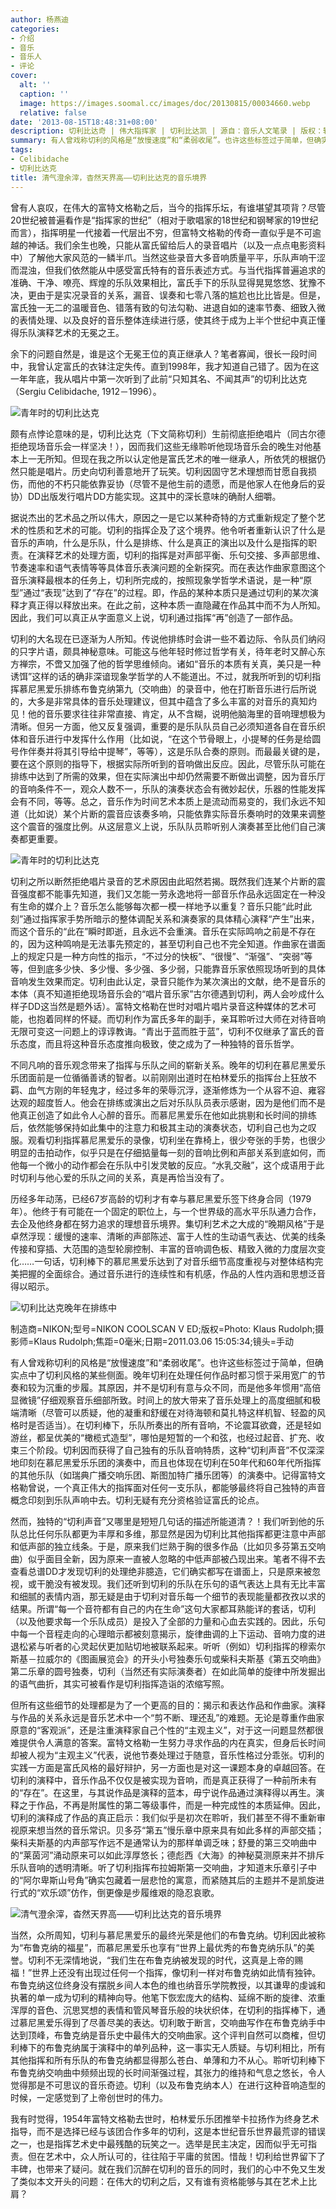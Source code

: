 ```yaml
---
author: 杨燕迪
categories:
- 介绍
- 音乐
- 音乐人
- 评论
cover:
  alt: ''
  caption: ''
  image: https://images.soomal.cc/images/doc/20130815/00034660.webp
  relative: false
date: '2013-08-15T18:48:31+08:00'
description: 切利比达奇 | 伟大指挥家 | 切利比达凯 | 源自：音乐人文笔录 | 版权：转载 |  平均/总评分：04.56/41
summary: 有人曾戏称切利的风格是“放慢速度”和“柔弱收尾”。也许这些标签过于简单，但确实点中了切利风格的某些侧面。晚年切利在处理任何作品时都习惯于采用宽广的节奏和较为沉重的步履。其原因，并不是切利有意与众不同，而是他多年惯用“高倍显微镜”仔细观察音乐细部所致……
tags:
- Celibidache
- 切利比达克
title: 清气澄余滓，杳然天界高――切利比达克的音乐境界
---
```


曾有人哀叹，在伟大的富特文格勒之后，当今的指挥乐坛，有谁堪望其项背？尽管20世纪被普遍看作是“指挥家的世纪”（相对于歌唱家的18世纪和钢琴家的19世纪而言），指挥明星一代接着一代层出不穷，但富特文格勒的传奇一直似乎是不可逾越的神话。我们余生也晚，只能从富氏留给后人的录音唱片（以及一点点电影资料中）了解他大家风范的一鳞半爪。当然这些录音大多音响质量平平，乐队声响干涩而混浊，但我们依然能从中感受富氏特有的音乐表述方式。与当代指挥普遍追求的准确、干净、嘹亮、辉煌的乐队效果相比，富氏手下的乐队显得晃晃悠悠、犹豫不决，更由于是实况录音的关系，漏音、误奏和七零八落的尴尬也比比皆是。但是，富氏独一无二的温暖音色、错落有致的句法勾勒、进退自如的速率节奏、细致入微的表情处理、以及良好的音乐整体连续进行感，使其终于成为上半个世纪中真正懂得乐队演释艺术的无冕之王。

余下的问题自然是，谁是这个无冕王位的真正继承人？笔者寡闻，很长一段时间中，我曾认定富氏的衣钵注定失传。直到1998年，我才知道自己错了。因为在这一年年底，我从唱片中第一次听到了此前“只知其名、不闻其声”的切利比达克（Sergiu Celibidache, 1912－1996）。

![青年时的切利比达克](https://images.soomal.cc/images/doc/20130815/00034657.webp)





颇有点悖论意味的是，切利比达克（下文简称切利）生前彻底拒绝唱片（同古尔德拒绝现场音乐会一样坚决！），因而我们这些无缘聆听他现场音乐会的晚生对他基本上一无所知。但现在我之所以认定他是富氏艺术的唯一继承人，所依凭的根据仍然只能是唱片。历史向切利善意地开了玩笑。切利因固守艺术理想而甘愿自我损伤，而他的不朽只能依靠妥协（尽管不是他生前的遗愿，而是他家人在他身后的妥协）DD出版发行唱片DD方能实现。这其中的深长意味的确耐人细嚼。

据说杰出的艺术品之所以伟大，原因之一是它以某种奇特的方式重新规定了整个艺术的性质和艺术的可能。切利的指挥企及了这个境界。他令听者重新认识了什么是音乐的声响，什么是乐队，什么是排练、什么是真正的演出以及什么是指挥的职责。在演释艺术的处理方面，切利的指挥是对声部平衡、乐句交接、多声部思维、节奏速率和语气表情等等具体音乐表演问题的全新探究。而在表达作曲家意图这个音乐演释最根本的任务上，切利所完成的，按照现象学哲学术语说，是一种“原型”通过“表现”达到了“存在”的过程。即，作品的某种本质只是通过切利的某次演释才真正得以释放出来。在此之前，这种本质一直隐藏在作品其中而不为人所知。因此，我们可以真正从字面意义上说，切利通过指挥“再”创造了一部作品。

切利的大名现在已逐渐为人所知。传说他排练时会讲一些不着边际、令队员们纳闷的只字片语，颇具神秘意味。可能这与他年轻时修过哲学有关，待年老时又醉心东方禅宗，不啻又加强了他的哲学思维倾向。诸如“音乐的本质有关真，美只是一种诱饵”这样的话的确非深谙现象学哲学的人不能道出。不过，就我所听到的切利指挥慕尼黑爱乐排练布鲁克纳第九（交响曲）的录音中，他在打断音乐进行后所说的，大多是非常具体的音乐处理建议，但其中蕴含了多么丰富的对音乐的真知灼见！他的音乐要求往往非常直接、肯定，从不含糊，说明他脑海里的音响理想极为清晰。但另一方面，他又反复强调，重要的是乐队队员自己必须知道各自在音乐织体和音乐进行中发挥什么作用（比如说，“在这个节骨眼上，小提琴的任务是给圆号作伴奏并将其引导给中提琴”，等等），这是乐队合奏的原则。而最最关键的是，要在这个原则的指导下，根据实际所听到的音响做出反应。因此，尽管乐队可能在排练中达到了所需的效果，但在实际演出中却仍然需要不断做出调整，因为音乐厅的音响条件不一，观众人数不一，乐队的演奏状态会有微妙起伏，乐器的性能发挥会有不同，等等。总之，音乐作为时间艺术本质上是流动而易变的，我们永远不知道（比如说）某个片断的震音应该奏多响，只能依靠实际音乐奏响时的效果来调整这个震音的强度比例。从这层意义上说，乐队队员聆听别人演奏甚至比他们自己演奏都更重要。

![青年时的切利比达克](https://images.soomal.cc/images/doc/20130815/00034658.webp)





切利之所以断然拒绝唱片录音的艺术原因由此昭然若揭。既然我们连某个片断的震音强度都不能事先知道，我们又怎能一劳永逸地将一部音乐作品永远固定在一种没有生命的媒介上？音乐怎么能够每次都一模一样地予以重复？音乐只能“此时此刻”通过指挥家手势所暗示的整体调配关系和演奏家的具体精心演释“产生”出来，而这个音乐的“此在”瞬时即逝，且永远不会重演。音乐在实际鸣响之前是不存在的，因为这种鸣响是无法事先预定的，甚至切利自己也不完全知道。作曲家在谱面上的规定只是一种方向性的指示，“不过分的快板”、“很慢”、“渐强”、“突弱”等等，但到底多少快、多少慢、多少强、多少弱，只能靠音乐家依照现场听到的具体音响发生效果而定。切利由此认定，录音只能作为某次演出的文献，绝不是音乐的本体（真不知道拒绝现场音乐会的“唱片音乐家”古尔德遇到切利，两人会吵成什么样子DD这当然是题外话）。富特文格勒在世时对唱片唱片录音这种媒体的艺术可能，也抱着同样的怀疑。而切利作为富氏多年的副手，亲耳聆听过大师在对待音响无限可变这一问题上的谆谆教诲。“青出于蓝而胜于蓝”，切利不仅继承了富氏的音乐态度，而且将这种音乐态度推向极致，使之成为了一种独特的音乐哲学。

不同凡响的音乐观念带来了指挥与乐队之间的崭新关系。晚年的切利在慕尼黑爱乐乐团面前是一位循循善诱的智者。以前刚刚出道时在柏林爱乐的指挥台上狂放不羁、血气方刚的年轻鬼才，经过多年的荣辱沉浮，逐渐修炼为一个从容不迫、雍容达观的超度哲人。他会在排练或演出之后对乐队队员表示感谢，因为是他们而不是他真正创造了如此令人心醉的音乐。而慕尼黑爱乐在他如此挑剔和长时间的排练后，依然能够保持如此集中的注意力和极其主动的演奏状态，切利自己也为之叹服。观看切利指挥慕尼黑爱乐的录像，切利坐在靠椅上，很少夸张的手势，也很少明显的击拍动作，似乎只是在仔细掂量每一刻的音响比例和声部关系到底如何，而他每一个微小的动作都会在乐队中引发灵敏的反应。“水乳交融”，这个成语用于此时切利与他心爱的乐队之间的关系，真是再恰当没有了。

历经多年动荡，已经67岁高龄的切利才有幸与慕尼黑爱乐签下终身合同（1979年）。他终于有可能在一个固定的职位上，与一个世界级的高水平乐队通力合作，去企及他终身都在努力追求的理想音乐境界。集切利艺术之大成的“晚期风格”于是卓然浮现：缓慢的速率、清晰的声部陈述、富于人性的生动语气表达、优美的线条传接和穿插、大范围的造型轮廓控制、丰富的音响调色板、精致入微的力度层次变化……一句话，切利棒下的慕尼黑爱乐达到了对音乐细节高度重视与对整体结构完美把握的全面综合。通过音乐进行的连续性和有机感，作品的人性内涵和思想泛音得以昭示。

![切利比达克晚年在排练中](https://images.soomal.cc/images/doc/20130815/00034659.webp)

制造商=NIKON;型号=NIKON COOLSCAN V ED;版权=Photo: Klaus Rudolph;摄影师=Klaus Rudolph;焦距=0毫米;日期=2011.03.06 15:05:34;镜头=手动



有人曾戏称切利的风格是“放慢速度”和“柔弱收尾”。也许这些标签过于简单，但确实点中了切利风格的某些侧面。晚年切利在处理任何作品时都习惯于采用宽广的节奏和较为沉重的步履。其原因，并不是切利有意与众不同，而是他多年惯用“高倍显微镜”仔细观察音乐细部所致。时间上的放大带来了音乐处理上的高度细腻和极端清晰（尽管可以质疑，他的凝重和舒缓在对待海顿和莫扎特这样机智、轻盈的风格时是否适当）。在切利棒下，乐队所奏出的所有音响，不论震耳欲聋，还是轻如游丝，都呈优美的“橄榄式造型”，哪怕是短暂的一个和弦，也经过起音、扩充、收束三个阶段。切利因而获得了自己独有的乐队音响特质，这种“切利声音”不仅深深地印刻在慕尼黑爱乐乐团的演奏中，而且也体现在切利在50年代和60年代所指挥的其他乐队（如瑞典广播交响乐团、斯图加特广播乐团等）的演奏中。记得富特文格勒曾说，一个真正伟大的指挥面对任何一支乐队，都能够最终将自己独特的声音概念印刻到乐队声响中去。切利无疑有充分资格验证富氏的论点。

然而，独特的“切利声音”又哪里是短短几句话的描述所能道清？！我们听到他的乐队总比任何乐队都更为丰厚和多维，那显然是因为切利比其他指挥都更注意中声部和低声部的独立线条。于是，原来我们烂熟于胸的很多作品（比如贝多芬第五交响曲）似乎面目全新，因为原来一直被人忽略的中低声部被凸现出来。笔者不得不去查看总谱DD才发现切利的处理绝非臆造，它们确实都写在谱面上，只是原来被忽视，或干脆没有被发现。我们还听到切利的乐队在乐句的语气表达上具有无比丰富和细腻的表情内涵，那无疑是由于切利对音乐每一个细节的表现能量都孜孜以求的结果。所谓“每一个音符都有自己的内在生命”这句大家都耳熟能详的套话，切利（以及他要求每一个乐队成员）是投入了全部的力量和心血去实践的。因此，乐句中每一个音程走向的心理暗示都被刻意揭示，旋律曲调的上下运动、音响力度的进退松紧与听者的心灵起伏更加贴切地被联系起来。听听（例如）切利指挥的穆索尔斯基－拉威尔的《图画展览会》的开头小号独奏乐句或柴科夫斯基《第五交响曲》第二乐章的圆号独奏，切利（当然还有实际演奏者）在如此简单的旋律中所发掘出的语气曲折，其实可被看作是切利指挥造诣的浓缩写照。

但所有这些细节的处理都是为了一个更高的目的：揭示和表达作品和作曲家。演释与作品的关系永远是音乐艺术中一个“剪不断、理还乱”的难题。无论是尊重作曲家原意的“客观派”，还是注重演释家自己个性的“主观主义”，对于这一问题显然都很难提供令人满意的答案。富特文格勒一生努力寻求作品的内在真实，但身后长时间却被人视为“主观主义”代表，说他节奏处理过于随意，音乐性格过分乖张。切利的实践一方面是富氏风格的最好辩护，另一方面也是对这一课题本身的卓越回答。在切利的演释中，音乐作品不仅仅是被实现为音响，而是真正获得了一种前所未有的“存在”。在这里，与其说作品是演释的蓝本，毋宁说作品通过演释得以再生。演释之于作品，不再是附属性的第二等级事件，而是一种完成性的本质延伸。因此，切利的演释成了作品的真正启示：我们似乎是初次在聆听，我们甚至不得不重新审视原来想当然的音乐常识。贝多芬“第五”慢乐章中原来具有如此多样的声部交插；柴科夫斯基的内声部写作远不是通常认为的那样单调乏味；舒曼的第三交响曲中的“莱茵河”涌动原来可以如此淳厚悠长；德彪西《大海》的神秘莫测原来并不排斥乐队音响的透明清晰。听了切利指挥布拉姆斯第一交响曲，才知道末乐章引子中的“阿尔卑斯山号角”确实包藏着一层悲怆的寓意，而紧随其后的主题并不是凯旋进行式的“欢乐颂”仿作，倒更像是步履维艰的隐忍哀歌。

![清气澄余滓，杳然天界高――切利比达克的音乐境界](https://images.soomal.cc/images/doc/20130815/00034660.webp)





当然，众所周知，切利与慕尼黑爱乐的最终光荣是他们的布鲁克纳。切利因此被称为“布鲁克纳的福星”，而慕尼黑爱乐也享有“世界上最优秀的布鲁克纳乐队”的美誉。切利不无深情地说，“我们生在布鲁克纳被发现的时代，这真是上帝的赐福！”世界上还没有出现过任何一个指挥，像切利一样对布鲁克纳如此情有独钟。布鲁克纳这位终身没有摆脱乡间人本色的维也纳音乐学院教授，以其谦卑的虔诚和执著的单一成为切利的精神向导。他笔下恢宏庞大的结构、延绵不断的旋律、浓重浑厚的音色、沉思冥想的表情和管风琴音乐般的块状织体，在切利的指挥棒下，通过慕尼黑爱乐得到了尽善尽美的表达。切利敢于断言，交响曲写作在布鲁克纳手中达到顶峰，布鲁克纳是音乐史中最伟大的交响曲家。这个评判自然可以商榷，但切利棒下的布鲁克纳属于演释中的单列品种，这一事实无人质疑。与切利相比，所有其他指挥和所有乐队的布鲁克纳都显得那么苍白、单薄和力不从心。聆听切利棒下布鲁克纳交响曲中频频出现的长时间渐强过程，其张力的维持和气息之悠长，令人觉得那是不可思议的音乐奇迹。切利（以及布鲁克纳本人）在进行这种音响造型的时候，一定感觉到了上帝创世时的伟力。

我有时觉得，1954年富特文格勒去世时，柏林爱乐乐团推举卡拉扬作为终身艺术指导，而不是选择已经与该团合作多年的切利，这是本世纪音乐世界最荒谬的错误之一，也是指挥艺术史中最残酷的玩笑之一。选举是民主决定，因而似乎无可指责。但在艺术中，众人所认可的，往往陷于平庸的贫困。惜哉！切利给世界留下了丰碑，也带来了疑问。就在我们沉醉在切利的音乐的同时，我们的心中不免又生发了类似本文开头的问题：在伟大的切利之后，又有谁有资格能够与其在艺术上比肩？